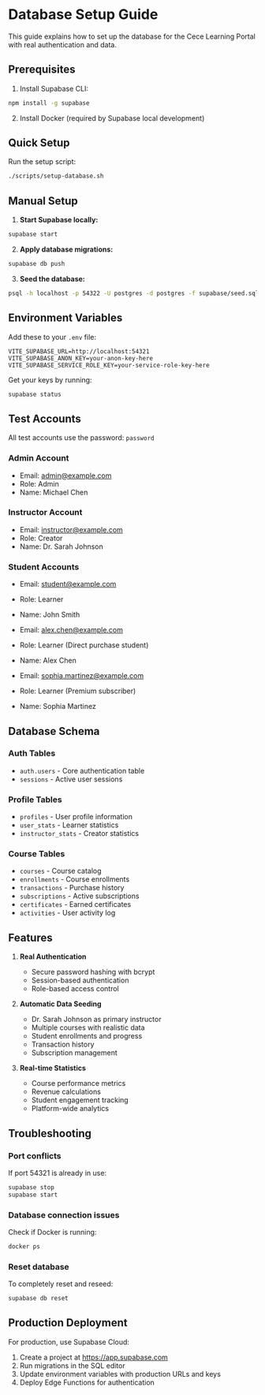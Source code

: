 # Database Setup Guide

This guide explains how to set up the database for the Cece Learning Portal with real authentication and data.

## Prerequisites

1. Install Supabase CLI:
```bash
npm install -g supabase
```

2. Install Docker (required by Supabase local development)

## Quick Setup

Run the setup script:
```bash
./scripts/setup-database.sh
```

## Manual Setup

1. **Start Supabase locally:**
```bash
supabase start
```

2. **Apply database migrations:**
```bash
supabase db push
```

3. **Seed the database:**
```bash
psql -h localhost -p 54322 -U postgres -d postgres -f supabase/seed.sql
```

## Environment Variables

Add these to your `.env` file:
```env
VITE_SUPABASE_URL=http://localhost:54321
VITE_SUPABASE_ANON_KEY=your-anon-key-here
VITE_SUPABASE_SERVICE_ROLE_KEY=your-service-role-key-here
```

Get your keys by running:
```bash
supabase status
```

## Test Accounts

All test accounts use the password: `password`

### Admin Account
- Email: admin@example.com
- Role: Admin
- Name: Michael Chen

### Instructor Account
- Email: instructor@example.com  
- Role: Creator
- Name: Dr. Sarah Johnson

### Student Accounts
- Email: student@example.com
- Role: Learner
- Name: John Smith

- Email: alex.chen@example.com
- Role: Learner (Direct purchase student)
- Name: Alex Chen

- Email: sophia.martinez@example.com
- Role: Learner (Premium subscriber)
- Name: Sophia Martinez

## Database Schema

### Auth Tables
- `auth.users` - Core authentication table
- `sessions` - Active user sessions

### Profile Tables
- `profiles` - User profile information
- `user_stats` - Learner statistics
- `instructor_stats` - Creator statistics

### Course Tables
- `courses` - Course catalog
- `enrollments` - Course enrollments
- `transactions` - Purchase history
- `subscriptions` - Active subscriptions
- `certificates` - Earned certificates
- `activities` - User activity log

## Features

1. **Real Authentication**
   - Secure password hashing with bcrypt
   - Session-based authentication
   - Role-based access control

2. **Automatic Data Seeding**
   - Dr. Sarah Johnson as primary instructor
   - Multiple courses with realistic data
   - Student enrollments and progress
   - Transaction history
   - Subscription management

3. **Real-time Statistics**
   - Course performance metrics
   - Revenue calculations
   - Student engagement tracking
   - Platform-wide analytics

## Troubleshooting

### Port conflicts
If port 54321 is already in use:
```bash
supabase stop
supabase start
```

### Database connection issues
Check if Docker is running:
```bash
docker ps
```

### Reset database
To completely reset and reseed:
```bash
supabase db reset
```

## Production Deployment

For production, use Supabase Cloud:

1. Create a project at https://app.supabase.com
2. Run migrations in the SQL editor
3. Update environment variables with production URLs and keys
4. Deploy Edge Functions for authentication